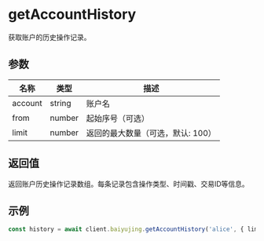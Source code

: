 # getAccountHistory

获取账户的历史操作记录。

## 参数

| 名称 | 类型 | 描述 |
|------|------|------|
| account | string | 账户名 |
| from | number | 起始序号（可选） |
| limit | number | 返回的最大数量（可选，默认: 100） |

## 返回值

返回账户历史操作记录数组。每条记录包含操作类型、时间戳、交易ID等信息。

## 示例

```ts
const history = await client.baiyujing.getAccountHistory('alice', { limit: 10 })
```
